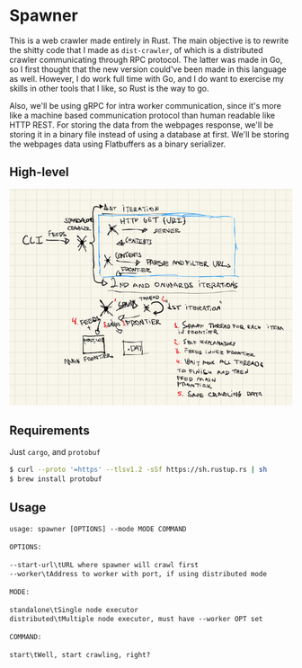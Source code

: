 # Spawner
This is a web crawler made entirely in Rust. The main objective is to rewrite
the shitty code that I made as `dist-crawler`, of which is a distributed crawler
communicating through RPC protocol. The latter was made in Go, so I first thought
that the new version could've been made in this language as well. However, I do
work full time with Go, and I do want to exercise my skills in other tools that I
like, so Rust is the way to go.

Also, we'll be using gRPC for intra worker communication, since it's more like a
machine based communication protocol than human readable like HTTP REST. For storing
the data from the webpages response, we'll be storing it in a binary file instead of
using a database at first. We'll be storing the webpages data using Flatbuffers
as a binary serializer.

## High-level
![](assets/01-spawner-highlevel.png)

## Requirements
Just `cargo`, and `protobuf`

```bash
$ curl --proto '=https' --tlsv1.2 -sSf https://sh.rustup.rs | sh
$ brew install protobuf
```

## Usage

```
usage: spawner [OPTIONS] --mode MODE COMMAND

OPTIONS:

--start-url\tURL where spawner will crawl first
--worker\tAddress to worker with port, if using distributed mode

MODE:

standalone\tSingle node executor
distributed\tMultiple node executor, must have --worker OPT set

COMMAND:

start\tWell, start crawling, right?
```
